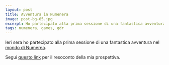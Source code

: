 ```yaml
---
layout: post
title: Avventura in Numenera
image: post-bg-05.jpg
excerpt: Ho partecipato alla prima sessione di una fantastica avventura nel mondo di Numerea
tags: numenera, games, gdr
---
```

Ieri sera ho partecipato alla prima sessione di una fantastica avventura nel [mondo di Numerea](#page/numenera).

Segui [questo link](#page/numenera-the-nightmare-switch-episodio-1) per il resoconto della mia prospettiva.
